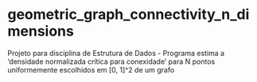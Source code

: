 # geometric_graph_connectivity_n_dimensions
Projeto para disciplina de Estrutura de Dados - Programa estima a ‘densidade normalizada crı́tica para conexidade’ para N pontos uniformemente escolhidos em [0, 1]^2 de um grafo
